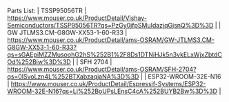 Parts List:
| TSSP95056TR | https://www.mouser.co.uk/ProductDetail/Vishay-Semiconductors/TSSP95056TR?qs=PzGy0jfpSMuIdazjqGjsnQ%3D%3D |
| GW JTLMS3.CM-G8GW-XX53-1-60-R33 | https://www.mouser.co.uk/ProductDetail/ams-OSRAM/GW-JTLMS3.CM-G8GW-XX53-1-60-R33?qs=sGAEpiMZZMusoohG2hS%252B1%2F8Ds1DTNiHJk5n3vkELxWjxZbtdCOd%252Biw%3D%3D |
| SFH 2704 | https://www.mouser.co.uk/ProductDetail/ams-OSRAM/SFH-2704?qs=0lSvoLzn4L%252BTXabzaqjaNA%3D%3D |
| ESP32-WROOM-32E-N16 | https://www.mouser.co.uk/ProductDetail/Espressif-Systems/ESP32-WROOM-32E-N16?qs=Li%252BoUPsLEnsC4cA%252BUYB2Bw%3D%3D |
